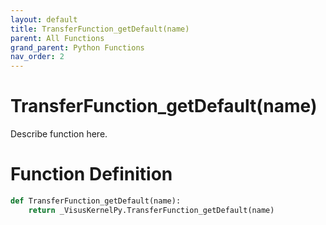```yaml
---
layout: default
title: TransferFunction_getDefault(name)
parent: All Functions
grand_parent: Python Functions
nav_order: 2
---
```


# TransferFunction_getDefault(name)

Describe function here.

# Function Definition

```python
def TransferFunction_getDefault(name):
    return _VisusKernelPy.TransferFunction_getDefault(name)
```